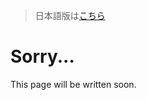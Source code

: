 > 日本語版は[こちら](https://doc.poac.pm/ja/poac-commands/build-commands/build.html)

# Sorry...
This page will be written soon.

